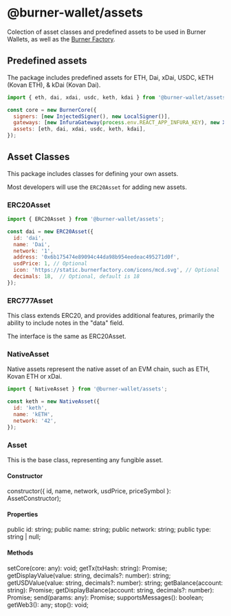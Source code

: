 # @burner-wallet/assets

Colection of asset classes and predefined assets to be used in Burner Wallets, as well as the
[Burner Factory](https://burnerfactory.com).

## Predefined assets

The package includes predefined assets for ETH, Dai, xDai, USDC, kETH (Kovan ETH), & kDai (Kovan Dai).

```javascript
import { eth, dai, xdai, usdc, keth, kdai } from '@burner-wallet/assets';

const core = new BurnerCore({
  signers: [new InjectedSigner(), new LocalSigner()],
  gateways: [new InfuraGateway(process.env.REACT_APP_INFURA_KEY), new XDaiGateway()],
  assets: [eth, dai, xdai, usdc, keth, kdai],
});
```

## Asset Classes

This package includes classes for defining your own assets.

Most developers will use the `ERC20Asset` for adding new assets.

### ERC20Asset

```javascript
import { ERC20Asset } from '@burner-wallet/assets';

const dai = new ERC20Asset({
  id: 'dai',
  name: 'Dai',
  network: '1',
  address: '0x6b175474e89094c44da98b954eedeac495271d0f',
  usdPrice: 1, // Optional
  icon: 'https://static.burnerfactory.com/icons/mcd.svg', // Optional
  decimals: 18,  // Optional, default is 18
});
```

### ERC777Asset

This class extends ERC20, and provides additional features, primarily the ability to include notes
in the "data" field.

The interface is the same as ERC20Asset.

### NativeAsset

Native assets represent the native asset of an EVM chain, such as ETH, Kovan ETH or xDai.

```javascript
import { NativeAsset } from '@burner-wallet/assets';

const keth = new NativeAsset({
  id: 'keth',
  name: 'kETH',
  network: '42',
});
```

### Asset

This is the base class, representing any fungible asset.

#### Constructor
  constructor({ id, name, network, usdPrice, priceSymbol }: AssetConstructor);

#### Properties
  public id: string;
  public name: string;
  public network: string;
  public type: string | null;

#### Methods

  setCore(core: any): void;
  getTx(txHash: string): Promise<any>;
  getDisplayValue(value: string, decimals?: number): string;
  getUSDValue(value: string, decimals?: number): string;
  getBalance(account: string): Promise<string>;
  getDisplayBalance(account: string, decimals?: number): Promise<string>;
  send(params: any): Promise<any>;
  supportsMessages(): boolean;
  getWeb3(): any;
  stop(): void;
